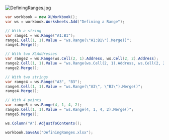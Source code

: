 ![DefiningRanges.jpg](http://download-codeplex.sec.s-msft.com/Download?ProjectName=closedxml&DownloadId=165393 "DefiningRanges.jpg")  

```c#
var workbook = new XLWorkbook();
var ws = workbook.Worksheets.Add("Defining a Range");

// With a string
var range1 = ws.Range("A1:B1");
range1.Cell(1, 1).Value = "ws.Range(\"A1:B1\").Merge()";
range1.Merge();

// With two XLAddresses
var range2 = ws.Range(ws.Cell(2, 1).Address, ws.Cell(2, 2).Address);
range2.Cell(1, 1).Value = "ws.Range(ws.Cell(2, 1).Address, ws.Cell(2, 2).Address).Merge()";
range2.Merge();

// With two strings
var range4 = ws.Range("A3", "B3");
range4.Cell(1, 1).Value = "ws.Range(\"A3\", \"B3\").Merge()";
range4.Merge();

// With 4 points
var range5 = ws.Range(4, 1, 4, 2);
range5.Cell(1, 1).Value = "ws.Range(4, 1, 4, 2).Merge()";
range5.Merge();

ws.Column("A").AdjustToContents();

workbook.SaveAs("DefiningRanges.xlsx");
```
